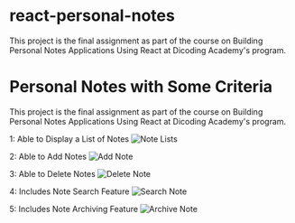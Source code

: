 # react-personal-notes
This project is the final assignment as part of the course on Building Personal Notes Applications Using React at Dicoding Academy's program.

# Personal Notes with Some Criteria
This project is the final assignment as part of the course on Building Personal Notes Applications Using React at Dicoding Academy's program.

1: Able to Display a List of Notes
![Note Lists](https://github.com/ansdyi/react-personal-notes/assets/107469718/1208c791-e432-4e98-ac42-a2e176201a7e)

2: Able to Add Notes
![Add Note](https://github.com/ansdyi/react-personal-notes/assets/107469718/19d3835d-2485-466a-aaa2-5353d79e59fc)

3: Able to Delete Notes
![Delete Note](https://github.com/ansdyi/react-personal-notes/assets/107469718/1b742ab3-5951-4243-81f8-45c14f4efbc5)

4: Includes Note Search Feature
![Search Note](https://github.com/ansdyi/react-personal-notes/assets/107469718/91ef9c83-2cbb-4ba0-b7d1-d8ff55f20c8b)

5: Includes Note Archiving Feature
![Archive Note](https://github.com/ansdyi/react-personal-notes/assets/107469718/7c673318-b50e-4338-9d78-fd1391ec0b3b)
